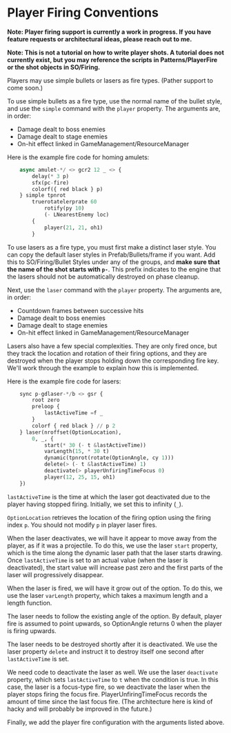 # Player Firing Conventions

**Note: Player firing support is currently a work in progress. If you have feature requests or architectural ideas, please reach out to me.**

**Note: This is not a tutorial on how to write player shots. A tutorial does not currently exist, but you may reference the scripts in Patterns/PlayerFire or the shot objects in SO/Firing.**

Players may use simple bullets or lasers as fire types. (Pather support to come soon.)

To use simple bullets as a fire type, use the normal name of the bullet style, and use the `simple` command with the `player` property. The arguments are, in order:

- Damage dealt to boss enemies
- Damage dealt to stage enemies
- On-hit effect linked in GameManagement/ResourceManager

Here is the example fire code for homing amulets:

```python
	async amulet-*/ <> gcr2 12 _ <> { 
		delay(* 3 p)
		sfx(pc-fire)
		colorf({ red black } p)
	} simple tpnrot
		truerotatelerprate 60
			rotify(py 10)
			(- LNearestEnemy loc)
		{ 
			player(21, 21, oh1)
		}
```

To use lasers as a fire type, you must first make a distinct laser style. You can copy the default laser styles in Prefab/Bullets/frame if you want. Add this to SO/Firing/Bullet Styles under any of the groups, and **make sure that the name of the shot starts with `p-`**. This prefix indicates to the engine that the lasers should not be automatically destroyed on phase cleanup. 

Next, use the `laser` command with the `player` property. The arguments are, in order:

- Countdown frames between successive hits
- Damage dealt to boss enemies
- Damage dealt to stage enemies
- On-hit effect linked in GameManagement/ResourceManager

Lasers also have a few special complexities. They are only fired once, but they track the location and rotation of their firing options, and they are destroyed when the player stops holding down the corresponding fire key. We'll work through the example to explain how this is implemented.

Here is the example fire code for lasers:

```python
	sync p-gdlaser-*/b <> gsr {
		root zero
		preloop { 
			lastActiveTime =f _
		}
		colorf { red black } // p 2
	} laser(nroffset(OptionLocation),
		0, _, {
			start(* 30 (- t &lastActiveTime))
			varLength(15, * 30 t)
			dynamic(tpnrot(rotate(OptionAngle, cy 1)))
			delete(> (- t &lastActiveTime) 1)
			deactivate(> playerUnfiringTimeFocus 0)
			player(12, 25, 15, oh1)
	})
```

`lastActiveTime` is the time at which the laser got deactivated due to the player having stopped firing. Initially, we set this to infinity (`_`).

`OptionLocation` retrieves the location of the firing option using the firing index `p`. You should not modify `p` in player laser fires.

When the laser deactivates, we will have it appear to move away from the player, as if it was a projectile. To do this, we use the laser `start` property, which is the time along the dynamic laser path that the laser starts drawing. Once `lastActiveTime` is set to an actual value (when the laser is deactivated), the start value will increase past zero and the first parts of the laser will progressively disappear.

When the laser is fired, we will have it grow out of the option. To do this, we use the laser `varLength` property, which takes a maximum length and a length function.

The laser needs to follow the existing angle of the option. By default, player fire is assumed to point upwards, so OptionAngle returns 0 when the player is firing upwards. 

The laser needs to be destroyed shortly after it is deactivated. We use the laser property `delete` and instruct it to destroy itself one second after `lastActiveTime` is set.

We need code to deactivate the laser as well. We use the laser `deactivate` property, which sets `lastActiveTime` to `t` when the condition is true. In this case, the laser is a focus-type fire, so we deactivate the laser when the player stops firing the focus fire. PlayerUnfiringTimeFocus records the amount of time since the last focus fire.  (The architecture here is kind of hacky and will probably be improved in the future.)

Finally, we add the player fire configuration with the arguments listed above.


